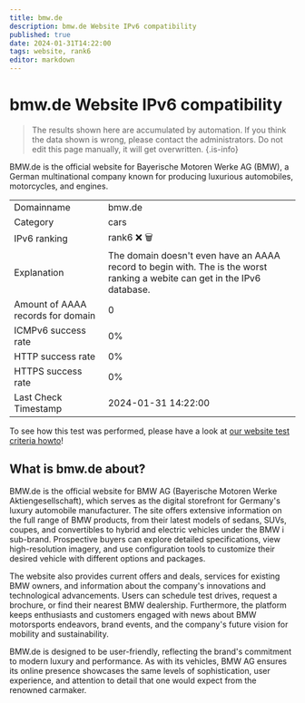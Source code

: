 ```yaml
---
title: bmw.de
description: bmw.de Website IPv6 compatibility
published: true
date: 2024-01-31T14:22:00
tags: website, rank6
editor: markdown
---
```


# bmw.de Website IPv6 compatibility

> The results shown here are accumulated by automation. If you think the data shown is wrong, please contact the administrators. 
> Do not edit this page manually, it will get overwritten.
{.is-info}

BMW.de is the official website for Bayerische Motoren Werke AG (BMW), a German multinational company known for producing luxurious automobiles, motorcycles, and engines.


|   |   |
| - | - |
| Domainname | bmw.de
| Category | cars |
| IPv6 ranking | rank6 :x: :wastebasket: |
| Explanation | The domain doesn't even have an AAAA record to begin with. The is the worst ranking a webite can get in the IPv6 database. |
| Amount of AAAA records for domain | 0 |
| ICMPv6 success rate | 0%|
| HTTP success rate | 0% |
| HTTPS success rate | 0% |
| Last Check Timestamp | 2024-01-31 14:22:00 |

To see how this test was performed, please have a look at [our website test criteria howto](/howto/testcriteria/website)!


## What is bmw.de about?
BMW.de is the official website for BMW AG (Bayerische Motoren Werke Aktiengesellschaft), which serves as the digital storefront for Germany's luxury automobile manufacturer. The site offers extensive information on the full range of BMW products, from their latest models of sedans, SUVs, coupes, and convertibles to hybrid and electric vehicles under the BMW i sub-brand. Prospective buyers can explore detailed specifications, view high-resolution imagery, and use configuration tools to customize their desired vehicle with different options and packages.

The website also provides current offers and deals, services for existing BMW owners, and information about the company's innovations and technological advancements. Users can schedule test drives, request a brochure, or find their nearest BMW dealership. Furthermore, the platform keeps enthusiasts and customers engaged with news about BMW motorsports endeavors, brand events, and the company's future vision for mobility and sustainability.

BMW.de is designed to be user-friendly, reflecting the brand's commitment to modern luxury and performance. As with its vehicles, BMW AG ensures its online presence showcases the same levels of sophistication, user experience, and attention to detail that one would expect from the renowned carmaker.



